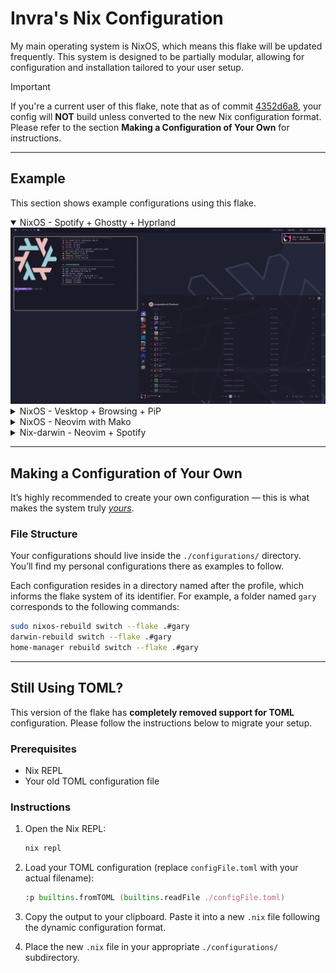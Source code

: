# Invra's Nix Configuration

My main operating system is NixOS, which means this flake will be updated frequently.
This system is designed to be partially modular, allowing for configuration and installation tailored to your user setup.

> [!IMPORTANT]
> If you're a current user of this flake, note that as of commit [4352d6a8](https://gitlab.com/InvraNet/nix-conf/-/commit/4352d6a803fc61e224faf7d0b92e5bcf7ec0edc0), your config will **NOT** build unless converted to the new Nix configuration format. Please refer to the section **Making a Configuration of Your Own** for instructions.

---

## Example

This section shows example configurations using this flake.

<details open>
<summary>NixOS - Spotify + Ghostty + Hyprland</summary>
<img src="./.res/demo_1.png" alt="Demo 1">
</details>

<details>
<summary>NixOS - Vesktop + Browsing + PiP</summary>
<img src="./.res/demo_2.png" alt="Demo 2">
</details>

<details>
<summary>NixOS - Neovim with Mako</summary>
<img src="./.res/demo_3.png" alt="Demo 3">
</details>

<details>
<summary>Nix-darwin - Neovim + Spotify</summary>
<img src="./.res/demo_4.png" alt="Demo 4">
</details>

---

## Making a Configuration of Your Own

It’s highly recommended to create your own configuration — this is what makes the system truly <u>*yours*</u>.

### File Structure

Your configurations should live inside the `./configurations/` directory.
You’ll find my personal configurations there as examples to follow.

Each configuration resides in a directory named after the profile, which informs the flake system of its identifier.
For example, a folder named `gary` corresponds to the following commands:

```sh
sudo nixos-rebuild switch --flake .#gary
darwin-rebuild switch --flake .#gary
home-manager rebuild switch --flake .#gary
```

---

## Still Using TOML?

This version of the flake has **completely removed support for TOML** configuration.
Please follow the instructions below to migrate your setup.

### Prerequisites

* Nix REPL
* Your old TOML configuration file

### Instructions

1. Open the Nix REPL:

   ```sh
   nix repl
   ```

2. Load your TOML configuration (replace `configFile.toml` with your actual filename):

   ```nix
   :p builtins.fromTOML (builtins.readFile ./configFile.toml)
   ```

3. Copy the output to your clipboard.
   Paste it into a new `.nix` file following the dynamic configuration format.

4. Place the new `.nix` file in your appropriate `./configurations/` subdirectory.
